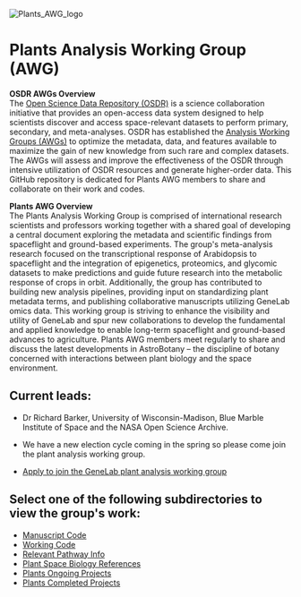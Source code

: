 ![Plants_AWG_logo](https://github.com/OpenScienceDataRepo/Plants_AWG/assets/158081608/81bed992-edfc-4df8-9917-9fb09265359d)

# Plants Analysis Working Group (AWG)

**OSDR AWGs Overview**  
The [Open Science Data Repository (OSDR)](https://osdr.nasa.gov/bio/) is a science collaboration initiative that provides an open-access data system designed to help scientists discover and access space-relevant datasets to perform primary, secondary, and meta-analyses. OSDR has established the [Analysis Working Groups (AWGs)](https://osdr.nasa.gov/bio/awg/about.html) to optimize the metadata, data, and features available to maximize the gain of new knowledge from such rare and complex datasets. The AWGs will assess and improve the effectiveness of the OSDR through intensive utilization of OSDR resources and generate higher-order data. This GitHub repository is dedicated for Plants AWG members to share and collaborate on their work and codes.

**Plants AWG Overview**  
The Plants Analysis Working Group is comprised of international research scientists and professors working together with a shared goal of developing a central document exploring the metadata and scientific findings from spaceflight and ground-based experiments. The group's meta-analysis research focused on the transcriptional response of Arabidopsis to spaceflight and the integration of epigenetics, proteomics, and glycomic datasets to make predictions and guide future research into the metabolic response of crops in orbit. Additionally, the group has contributed to building new analysis pipelines, providing input on standardizing plant metadata terms, and publishing collaborative manuscripts utilizing GeneLab omics data. This working group is striving to enhance the visibility and utility of GeneLab and spur new collaborations to develop the fundamental and applied knowledge to enable long-term spaceflight and ground-based advances to agriculture. Plants AWG members meet regularly to share and discuss the latest developments in AstroBotany – the discipline of botany concerned with interactions between plant biology and the space environment.

## Current leads: 
- Dr Richard Barker, University of Wisconsin-Madison, Blue Marble Institute of Space and the NASA Open Science Archive.

- We have a new election cycle coming in the spring so please come join the plant analysis working group.

- [Apply to join the GeneLab plant analysis working group](https://osdr.nasa.gov/bio/awg/join.html) 


## Select one of the following subdirectories to view the group's work:
- [Manuscript Code](Manuscript_Code)
- [Working Code](Working_Code)
- [Relevant Pathway Info](Relevant_Pathway_Info)
- [Plant Space Biology References](Plant_Space_Biology_References)
- [Plants Ongoing Projects](https://docs.google.com/document/d/1Xx-xSy7FsGi-s-74_HaDYw-C_3OcdAT2jbB0B4bTP0k/edit#heading=h.95b7h6a5lge5)
- [Plants Completed Projects](https://docs.google.com/document/d/1uMisuLWh6iKyut0DnNv4tF5A-Xj0vDn6vOyMRAVTF7g/edit#heading=h.skv70enopj64)

